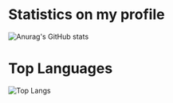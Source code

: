 
# Statistics on my profile
![Anurag's GitHub stats](https://github-readme-stats.vercel.app/api?username=caonhatlinhth&show_icons=true&theme=tokyonight)

# Top Languages
![Top Langs](https://github-readme-stats.vercel.app/api/top-langs/?username=caonhatlinhth&pie_chart_layout=true)

